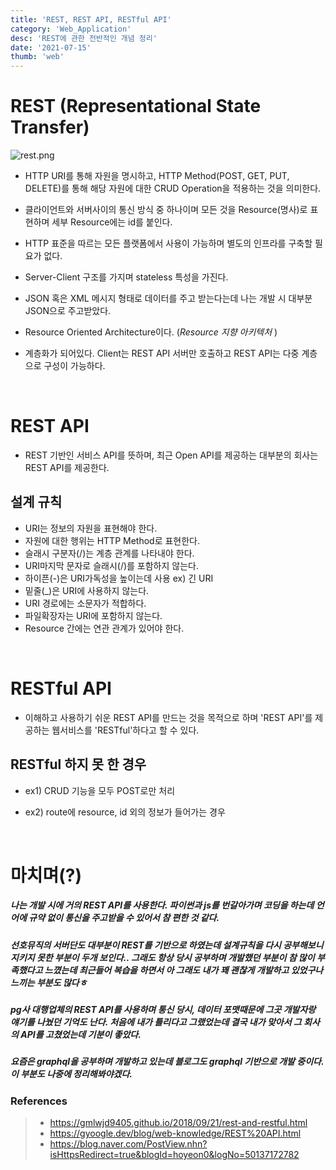 ```yaml
---
title: 'REST, REST API, RESTful API'
category: 'Web_Application'
desc: 'REST에 관한 전반적인 개념 정리'
date: '2021-07-15'
thumb: 'web'
---
```


# REST (Representational State Transfer)

![rest.png](https://raw.githubusercontent.com/woolarinet/blog_content/main/images/Web_Application/rest/1.png)
- HTTP URI를 통해 자원을 명시하고, HTTP Method(POST, GET, PUT, DELETE)를 통해 해당 자원에 대한 CRUD Operation을 적용하는 것을 의미한다.
- 클라이언트와 서버사이의 통신 방식 중 하나이며 모든 것을 Resource(명사)로 표현하며 세부 Resource에는 id를 붙인다.
- HTTP 표준을 따르는 모든 플랫폼에서 사용이 가능하며 별도의 인프라를 구축할 필요가 없다.
- Server-Client 구조를 가지며 stateless 특성을 가진다. 
- JSON 혹은 XML 메시지 형태로 데이터를 주고 받는다는데 나는 개발 시 대부분 JSON으로 주고받았다.
- Resource Oriented Architecture이다. (*Resource 지향 아키텍처* )
- 계층화가 되어있다. Client는 REST API 서버만 호출하고 REST API는 다중 계층으로 구성이 가능하다.

  &nbsp;
# REST API

- REST 기반인 서비스 API를 뜻하며, 최근 Open API를 제공하는 대부분의 회사는 REST API를 제공한다.

## 설계 규칙

 - URI는 정보의 자원을 표현해야 한다.
 - 자원에 대한 행위는 HTTP Method로 표현한다.
 - 슬래시 구분자(/)는 계층 관계를 나타내야 한다.
 - URI마지막 문자로 슬래시(/)를 포함하지 않는다.
 - 하이픈(-)은 URI가독성을 높이는데 사용 ex) 긴 URI
 - 밑줄(_)은 URI에 사용하지 않는다.
 - URI 경로에는 소문자가 적합하다.
 - 파일확장자는 URI에 포함하지 않는다.
 - Resource 간에는 연관 관계가 있어야 한다.

  &nbsp;
# RESTful API

- 이해하고 사용하기 쉬운 REST API를 만드는 것을 목적으로 하며 'REST API'를 제공하는 웹서비스를 'RESTful'하다고 할 수 있다.

## RESTful 하지 못 한 경우

- ex1) CRUD 기능을 모두 POST로만 처리
- ex2) route에 resource, id 외의 정보가 들어가는 경우

  &nbsp;
# 마치며(?)

##### 나는 개발 시에 거의 REST API를 사용한다. 파이썬과 js를 번갈아가며 코딩을 하는데 언어에 규약 없이 통신을 주고받을 수 있어서 참 편한 것 같다.
##### 선호뮤직의 서버단도 대부분이 REST를 기반으로 하였는데 설계규칙을 다시 공부해보니 지키지 못한 부분이 두개 보인다.. 그래도 항상 당시 공부하며 개발했던 부분이 참 많이 부족했다고 느꼈는데 최근들어 복습을 하면서 아 그래도 내가 꽤 괜찮게 개발하고 있었구나 느끼는 부분도 많다ㅎ 
##### pg사 대행업체의 REST API를 사용하며 통신 당시, 데이터 포맷때문에 그곳 개발자랑 얘기를 나눴던 기억도 난다. 처음에 내가 틀리다고 그랬었는데 결국 내가 맞아서 그 회사의 API를 고쳤었는데 기분이 좋았다.
##### 요즘은 graphql을 공부하며 개발하고 있는데 블로그도 graphql 기반으로 개발 중이다. 이 부분도 나중에 정리해봐야겠다.

### References
> - <https://gmlwjd9405.github.io/2018/09/21/rest-and-restful.html>
> - <https://gyoogle.dev/blog/web-knowledge/REST%20API.html>
> - <https://blog.naver.com/PostView.nhn?isHttpsRedirect=true&blogId=hoyeon0&logNo=50137172782>

